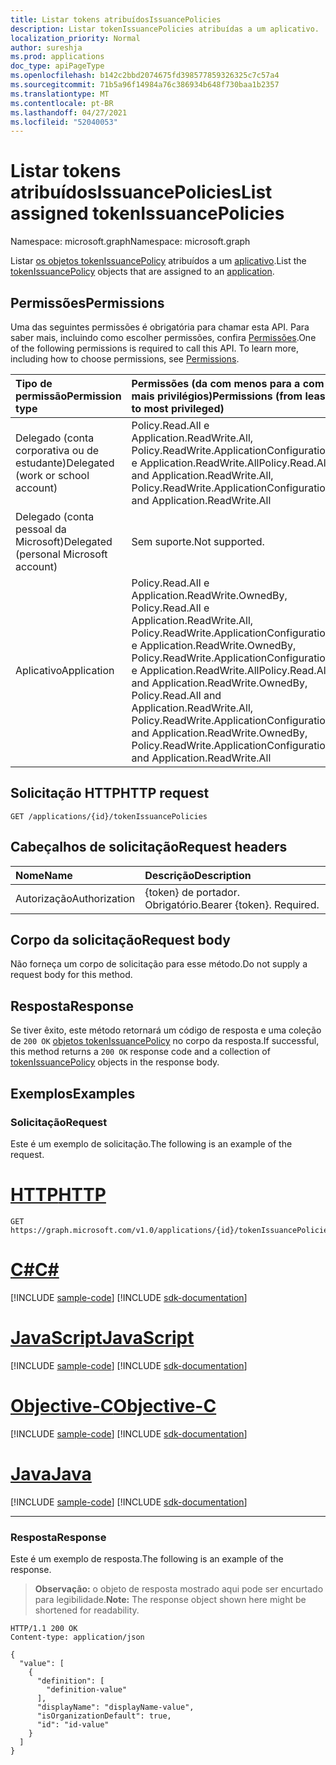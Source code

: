 ```yaml
---
title: Listar tokens atribuídosIssuancePolicies
description: Listar tokenIssuancePolicies atribuídas a um aplicativo.
localization_priority: Normal
author: sureshja
ms.prod: applications
doc_type: apiPageType
ms.openlocfilehash: b142c2bbd2074675fd398577859326325c7c57a4
ms.sourcegitcommit: 71b5a96f14984a76c386934b648f730baa1b2357
ms.translationtype: MT
ms.contentlocale: pt-BR
ms.lasthandoff: 04/27/2021
ms.locfileid: "52040053"
---
```

# <a name="list-assigned-tokenissuancepolicies"></a><span data-ttu-id="e3d2c-103">Listar tokens atribuídosIssuancePolicies</span><span class="sxs-lookup"><span data-stu-id="e3d2c-103">List assigned tokenIssuancePolicies</span></span>

<span data-ttu-id="e3d2c-104">Namespace: microsoft.graph</span><span class="sxs-lookup"><span data-stu-id="e3d2c-104">Namespace: microsoft.graph</span></span>



<span data-ttu-id="e3d2c-105">Listar [os objetos tokenIssuancePolicy](../resources/tokenissuancepolicy.md) atribuídos a um [aplicativo](../resources/application.md).</span><span class="sxs-lookup"><span data-stu-id="e3d2c-105">List the [tokenIssuancePolicy](../resources/tokenissuancepolicy.md) objects that are assigned to an [application](../resources/application.md).</span></span>

## <a name="permissions"></a><span data-ttu-id="e3d2c-106">Permissões</span><span class="sxs-lookup"><span data-stu-id="e3d2c-106">Permissions</span></span>

<span data-ttu-id="e3d2c-p101">Uma das seguintes permissões é obrigatória para chamar esta API. Para saber mais, incluindo como escolher permissões, confira [Permissões](/graph/permissions-reference).</span><span class="sxs-lookup"><span data-stu-id="e3d2c-p101">One of the following permissions is required to call this API. To learn more, including how to choose permissions, see [Permissions](/graph/permissions-reference).</span></span>

| <span data-ttu-id="e3d2c-109">Tipo de permissão</span><span class="sxs-lookup"><span data-stu-id="e3d2c-109">Permission type</span></span>                        | <span data-ttu-id="e3d2c-110">Permissões (da com menos para a com mais privilégios)</span><span class="sxs-lookup"><span data-stu-id="e3d2c-110">Permissions (from least to most privileged)</span></span> |
|:---------------------------------------|:--------------------------------------------|
| <span data-ttu-id="e3d2c-111">Delegado (conta corporativa ou de estudante)</span><span class="sxs-lookup"><span data-stu-id="e3d2c-111">Delegated (work or school account)</span></span>     | <span data-ttu-id="e3d2c-112">Policy.Read.All e Application.ReadWrite.All, Policy.ReadWrite.ApplicationConfiguration e Application.ReadWrite.All</span><span class="sxs-lookup"><span data-stu-id="e3d2c-112">Policy.Read.All and Application.ReadWrite.All, Policy.ReadWrite.ApplicationConfiguration and Application.ReadWrite.All</span></span> |
| <span data-ttu-id="e3d2c-113">Delegado (conta pessoal da Microsoft)</span><span class="sxs-lookup"><span data-stu-id="e3d2c-113">Delegated (personal Microsoft account)</span></span> | <span data-ttu-id="e3d2c-114">Sem suporte.</span><span class="sxs-lookup"><span data-stu-id="e3d2c-114">Not supported.</span></span> |
| <span data-ttu-id="e3d2c-115">Aplicativo</span><span class="sxs-lookup"><span data-stu-id="e3d2c-115">Application</span></span>                            | <span data-ttu-id="e3d2c-116">Policy.Read.All e Application.ReadWrite.OwnedBy, Policy.Read.All e Application.ReadWrite.All, Policy.ReadWrite.ApplicationConfiguration e Application.ReadWrite.OwnedBy, Policy.ReadWrite.ApplicationConfiguration e Application.ReadWrite.All</span><span class="sxs-lookup"><span data-stu-id="e3d2c-116">Policy.Read.All and Application.ReadWrite.OwnedBy, Policy.Read.All and Application.ReadWrite.All, Policy.ReadWrite.ApplicationConfiguration and Application.ReadWrite.OwnedBy, Policy.ReadWrite.ApplicationConfiguration and Application.ReadWrite.All</span></span> |

## <a name="http-request"></a><span data-ttu-id="e3d2c-117">Solicitação HTTP</span><span class="sxs-lookup"><span data-stu-id="e3d2c-117">HTTP request</span></span>

<!-- { "blockType": "ignored" } -->

```http
GET /applications/{id}/tokenIssuancePolicies
```

## <a name="request-headers"></a><span data-ttu-id="e3d2c-118">Cabeçalhos de solicitação</span><span class="sxs-lookup"><span data-stu-id="e3d2c-118">Request headers</span></span>

| <span data-ttu-id="e3d2c-119">Nome</span><span class="sxs-lookup"><span data-stu-id="e3d2c-119">Name</span></span>          | <span data-ttu-id="e3d2c-120">Descrição</span><span class="sxs-lookup"><span data-stu-id="e3d2c-120">Description</span></span>   |
|:--------------|:--------------|
| <span data-ttu-id="e3d2c-121">Autorização</span><span class="sxs-lookup"><span data-stu-id="e3d2c-121">Authorization</span></span> | <span data-ttu-id="e3d2c-p102">{token} de portador. Obrigatório.</span><span class="sxs-lookup"><span data-stu-id="e3d2c-p102">Bearer {token}. Required.</span></span> |

## <a name="request-body"></a><span data-ttu-id="e3d2c-124">Corpo da solicitação</span><span class="sxs-lookup"><span data-stu-id="e3d2c-124">Request body</span></span>

<span data-ttu-id="e3d2c-125">Não forneça um corpo de solicitação para esse método.</span><span class="sxs-lookup"><span data-stu-id="e3d2c-125">Do not supply a request body for this method.</span></span>

## <a name="response"></a><span data-ttu-id="e3d2c-126">Resposta</span><span class="sxs-lookup"><span data-stu-id="e3d2c-126">Response</span></span>

<span data-ttu-id="e3d2c-127">Se tiver êxito, este método retornará um código de resposta e uma coleção de `200 OK` [objetos tokenIssuancePolicy](../resources/tokenissuancepolicy.md) no corpo da resposta.</span><span class="sxs-lookup"><span data-stu-id="e3d2c-127">If successful, this method returns a `200 OK` response code and a collection of [tokenIssuancePolicy](../resources/tokenissuancepolicy.md) objects in the response body.</span></span>

## <a name="examples"></a><span data-ttu-id="e3d2c-128">Exemplos</span><span class="sxs-lookup"><span data-stu-id="e3d2c-128">Examples</span></span>

### <a name="request"></a><span data-ttu-id="e3d2c-129">Solicitação</span><span class="sxs-lookup"><span data-stu-id="e3d2c-129">Request</span></span>

<span data-ttu-id="e3d2c-130">Este é um exemplo de solicitação.</span><span class="sxs-lookup"><span data-stu-id="e3d2c-130">The following is an example of the request.</span></span>


# <a name="http"></a>[<span data-ttu-id="e3d2c-131">HTTP</span><span class="sxs-lookup"><span data-stu-id="e3d2c-131">HTTP</span></span>](#tab/http)
<!-- {
  "blockType": "request",
  "name": "list_tokenissuancepolicies_on_application"
}-->

```msgraph-interactive
GET https://graph.microsoft.com/v1.0/applications/{id}/tokenIssuancePolicies
```
# <a name="c"></a>[<span data-ttu-id="e3d2c-132">C#</span><span class="sxs-lookup"><span data-stu-id="e3d2c-132">C#</span></span>](#tab/csharp)
[!INCLUDE [sample-code](../includes/snippets/csharp/list-tokenissuancepolicies-on-application-csharp-snippets.md)]
[!INCLUDE [sdk-documentation](../includes/snippets/snippets-sdk-documentation-link.md)]

# <a name="javascript"></a>[<span data-ttu-id="e3d2c-133">JavaScript</span><span class="sxs-lookup"><span data-stu-id="e3d2c-133">JavaScript</span></span>](#tab/javascript)
[!INCLUDE [sample-code](../includes/snippets/javascript/list-tokenissuancepolicies-on-application-javascript-snippets.md)]
[!INCLUDE [sdk-documentation](../includes/snippets/snippets-sdk-documentation-link.md)]

# <a name="objective-c"></a>[<span data-ttu-id="e3d2c-134">Objective-C</span><span class="sxs-lookup"><span data-stu-id="e3d2c-134">Objective-C</span></span>](#tab/objc)
[!INCLUDE [sample-code](../includes/snippets/objc/list-tokenissuancepolicies-on-application-objc-snippets.md)]
[!INCLUDE [sdk-documentation](../includes/snippets/snippets-sdk-documentation-link.md)]

# <a name="java"></a>[<span data-ttu-id="e3d2c-135">Java</span><span class="sxs-lookup"><span data-stu-id="e3d2c-135">Java</span></span>](#tab/java)
[!INCLUDE [sample-code](../includes/snippets/java/list-tokenissuancepolicies-on-application-java-snippets.md)]
[!INCLUDE [sdk-documentation](../includes/snippets/snippets-sdk-documentation-link.md)]

---


### <a name="response"></a><span data-ttu-id="e3d2c-136">Resposta</span><span class="sxs-lookup"><span data-stu-id="e3d2c-136">Response</span></span>

<span data-ttu-id="e3d2c-137">Este é um exemplo de resposta.</span><span class="sxs-lookup"><span data-stu-id="e3d2c-137">The following is an example of the response.</span></span>

> <span data-ttu-id="e3d2c-138">**Observação:** o objeto de resposta mostrado aqui pode ser encurtado para legibilidade.</span><span class="sxs-lookup"><span data-stu-id="e3d2c-138">**Note:** The response object shown here might be shortened for readability.</span></span>

<!-- {
  "blockType": "response",
  "truncated": true,
  "@odata.type": "microsoft.graph.tokenIssuancePolicy",
  "isCollection": true
} -->

```http
HTTP/1.1 200 OK
Content-type: application/json

{
  "value": [
    {
      "definition": [
        "definition-value"
      ],
      "displayName": "displayName-value",
      "isOrganizationDefault": true,
      "id": "id-value"
    }
  ]
}
```

<!-- uuid: 16cd6b66-4b1a-43a1-adaf-3a886856ed98
2019-02-04 14:57:30 UTC -->
<!-- {
  "type": "#page.annotation",
  "description": "List assigned tokenIssuancePolicy",
  "keywords": "",
  "section": "documentation",
  "tocPath": ""
}-->


